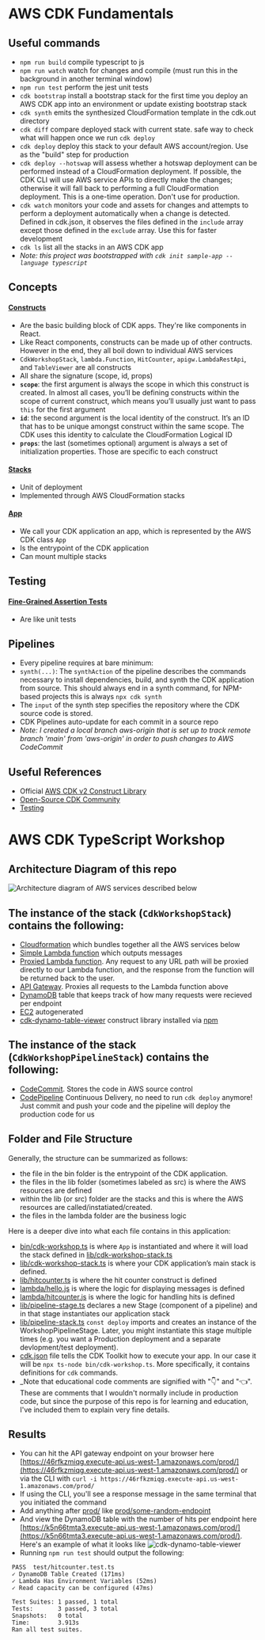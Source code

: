 # AWS CDK Fundamentals

## Useful commands

 * `npm run build`           compile typescript to js
 * `npm run watch`           watch for changes and compile (must run this in the background in another terminal window)
 * `npm run test`            perform the jest unit tests
 * `cdk bootstrap`           install a bootstrap stack for the first time you deploy an AWS CDK app into an environment or update existing bootstrap stack
 * `cdk synth`               emits the synthesized CloudFormation template in the cdk.out directory
 * `cdk diff`                compare deployed stack with current state. safe way to check what will happen once we run `cdk deploy`
 * `cdk deploy`              deploy this stack to your default AWS account/region. Use as the "build" step for production
 * `cdk deploy --hotswap`    will assess whether a hotswap deployment can be performed instead of a CloudFormation deployment. If possible, the CDK CLI will use AWS service APIs to directly make the changes; otherwise it will fall back to performing a full CloudFormation deployment. This is a one-time operation. Don't use for production.
 * `cdk watch`               monitors your code and assets for changes and attempts to perform a deployment automatically when a change is detected. Defined in cdk.json, it observes the files defined in the `include` array except those defined in the `exclude` array. Use this for faster development
 * `cdk ls`                   list all the stacks in an AWS CDK app
 * *Note: this project was bootstrapped with `cdk init sample-app --language typescript`*

## Concepts

#### [Constructs](https://docs.aws.amazon.com/cdk/v2/guide/constructs.html)
 * Are the basic building block of CDK apps. They're like components in React.
 * Like React components, constructs can be made up of other contructs. However in the end, they all boil down to individual AWS services
 * `CdkWorkshopStack`, `lambda.Function`, `HitCounter`, `apigw.LambdaRestApi`, and `TableViewer` are all constructs
 * All share the signature (scope, id, props)
 * **`scope`**: the first argument is always the scope in which this construct is created. In almost all cases, you’ll be defining constructs within the scope of current construct, which means you’ll usually just want to pass `this` for the first argument
 * **`id`**: the second argument is the local identity of the construct. It’s an ID that has to be unique amongst construct within the same scope. The CDK uses this identity to calculate the CloudFormation Logical ID
 * **`props`**: the last (sometimes optional) argument is always a set of initialization properties. Those are specific to each construct
#### [Stacks](https://docs.aws.amazon.com/cdk/v2/guide/stacks.html)
 * Unit of deployment
 * Implemented through AWS CloudFormation stacks
#### [App](https://docs.aws.amazon.com/cdk/v2/guide/apps.html)
 * We call your CDK application an app, which is represented by the AWS CDK class `App`
 * Is the entrypoint of the CDK application
 * Can mount multiple stacks

## Testing

#### [Fine-Grained Assertion Tests](https://docs.aws.amazon.com/cdk/v2/guide/testing.html#testing_fine_grained)
 * Are like unit tests

## Pipelines

* Every pipeline requires at bare minimum:
* `synth(...)`: The `synthAction` of the pipeline describes the commands necessary to install dependencies, build, and synth the CDK application from source. This should always end in a synth command, for NPM-based projects this is always `npx cdk synth`
* The `input` of the synth step specifies the repository where the CDK source code is stored.
* CDK Pipelines auto-update for each commit in a source repo
* _Note: I created a local branch aws-origin that is set up to track remote branch 'main' from 'aws-origin' in order to push changes to AWS CodeCommit_

## Useful References

 * Official [AWS CDK v2 Construct Library](https://docs.aws.amazon.com/cdk/api/v2/docs/aws-construct-library.html)
 * [Open-Source CDK Community](https://constructs.dev/search?q=&cdk=aws-cdk&cdkver=2&sort=downloadsDesc&offset=0)
 * [Testing](https://docs.aws.amazon.com/cdk/v2/guide/testing.html)

# AWS CDK TypeScript Workshop

## Architecture Diagram of this repo
![Architecture diagram of AWS services described below](readme-images/architecture-diagram.png)

## The instance of the stack (`CdkWorkshopStack`) contains the following:

 * [Cloudformation](https://github.com/JacobGrisham/aws-cdk/blob/main/readme-images/cloudformation.png) which bundles together all the AWS services below
 * [Simple Lambda function](https://github.com/JacobGrisham/aws-cdk/blob/main/readme-images/lambda-hello.png) which outputs messages
 * [Proxied Lambda function](https://github.com/JacobGrisham/aws-cdk/blob/main/readme-images/lambda-hitcounter.png). Any request to any URL path will be proxied directly to our Lambda function, and the response from the function will be returned back to the user.
 * [API Gateway](https://github.com/JacobGrisham/aws-cdk/blob/main/readme-images/api-gateway.png). Proxies all requests to the Lambda function above
 * [DynamoDB](https://github.com/JacobGrisham/aws-cdk/blob/main/readme-images/dynamoDb.png) table that keeps track of how many requests were recieved per endpoint
 * [EC2](https://github.com/JacobGrisham/aws-cdk/blob/main/readme-images/ec2.png) autogenerated
 * [cdk-dynamo-table-viewer](https://github.com/JacobGrisham/aws-cdk/blob/main/readme-images/lambda-table-viewer.png) construct library installed via [npm](https://www.npmjs.com/package/cdk-dynamo-table-viewer)

## The instance of the stack (`CdkWorkshopPipelineStack`) contains the following:
 * [CodeCommit](https://github.com/JacobGrisham/aws-cdk/blob/main/readme-images/codecommit-workshoprepo.png). Stores the code in AWS source control
 * [CodePipeline](https://github.com/JacobGrisham/aws-cdk/blob/main/readme-images/codepipeline-workshopipeline.png) Continuous Delivery, no need to run `cdk deploy` anymore! Just commit and push your code and the pipeline will deploy the production code for us

## Folder and File Structure

Generally, the structure can be summarized as follows:
 * the file in the bin folder is the entrypoint of the CDK application.
 * the files in the lib folder (sometimes labeled as src) is where the AWS resources are defined
 * within the lib (or src) folder are the stacks and this is where the AWS resources are called/instatiated/created.
 * the files in the lambda folder are the business logic

Here is a deeper dive into what each file contains in this application:
 * [bin/cdk-workshop.ts](https://github.com/JacobGrisham/aws-cdk/blob/main/bin/cdk-workshop.ts) is where `App` is instantiated and where it will load the stack defined in [lib/cdk-workshop-stack.ts](https://github.com/JacobGrisham/aws-cdk/blob/main/lib/cdk-workshop-stack.ts)
 * [lib/cdk-workshop-stack.ts](https://github.com/JacobGrisham/aws-cdk/blob/main/lib/cdk-workshop-stack.ts) is where your CDK application’s main stack is defined.
 * [lib/hitcounter.ts](https://github.com/JacobGrisham/aws-cdk/blob/main/lib/hitcounter.ts) is where the hit counter construct is defined
 * [lambda/hello.js](https://github.com/JacobGrisham/aws-cdk/blob/main/lambda/hello.js) is where the logic for displaying messages is defined
 * [lambda/hitcounter.js](https://github.com/JacobGrisham/aws-cdk/blob/main/lambda/hitcounter.js) is where the logic for handling hits is defined
 * [lib/pipeline-stage.ts](https://github.com/JacobGrisham/aws-cdk/blob/main/lambda/pipeline-stage.ts) declares a new Stage (component of a pipeline) and in that stage instantiates our application stack
 * [lib/pipeline-stack.ts](https://github.com/JacobGrisham/aws-cdk/blob/main/lambda/pipeline-stack.ts) `const deploy` imports and creates an instance of the WorkshopPipelineStage. Later, you might instantiate this stage multiple times (e.g. you want a Production deployment and a separate devlopment/test deployment).
 * [cdk.json](https://github.com/JacobGrisham/aws-cdk/blob/main/cdk.json) file tells the CDK Toolkit how to execute your app. In our case it will be `npx ts-node bin/cdk-workshop.ts`. More specifically, it contains definitions for `cdk` commands.
 * _Note that educational code comments are signified with "👇" and "👈". These are comments that I wouldn't normally include in production code, but since the purpose of this repo is for learning and education, I've included them to explain very fine details.

## Results

 * You can hit the API gateway endpoint on your browser here [https://46rfkzmiqg.execute-api.us-west-1.amazonaws.com/prod/](https://46rfkzmiqg.execute-api.us-west-1.amazonaws.com/prod/) or via the CLI with `curl -i https://46rfkzmiqg.execute-api.us-west-1.amazonaws.com/prod/`
 * If using the CLI, you'll see a response message in the same terminal that you initiated the command
 * Add anything after [prod/](https://46rfkzmiqg.execute-api.us-west-1.amazonaws.com/prod/) like [prod/some-random-endpoint](https://46rfkzmiqg.execute-api.us-west-1.amazonaws.com/prod/some-random-endpoint)
 * And view the DynamoDB table with the number of hits per endpoint here [https://k5n66tmta3.execute-api.us-west-1.amazonaws.com/prod/](https://k5n66tmta3.execute-api.us-west-1.amazonaws.com/prod/). Here's an example of what it looks like ![cdk-dynamo-table-viewer](/readme-images/cdk-dynamo-table-viewer.png)
 * Running `npm run test` should output the following:
 ```
  PASS  test/hitcounter.test.ts
  ✓ DynamoDB Table Created (171ms)
  ✓ Lambda Has Environment Variables (52ms)
  ✓ Read capacity can be configured (47ms)

  Test Suites: 1 passed, 1 total
  Tests:       3 passed, 3 total
  Snapshots:   0 total
  Time:        3.913s
  Ran all test suites.
 ```
